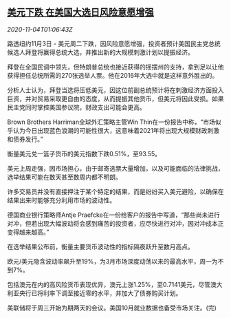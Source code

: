 <!--1604452995000-->
[美元下跌 在美国大选日风险意愿增强](https://cn.reuters.com/article/global-forex-1103-tues-idCNKBS27K057)
------

<div><i>2020-11-04T01:06:43Z</i></div><p>路透纽约11月3日 - 美元周二下跌，因风险意愿增强，投资者预计美国民主党总统候选人拜登将赢得总统大选，并推出新的大规模刺激计划以提振经济。</p><p>拜登在全国民调中领先，但特朗普总统也接近获得的摇摆州的支持，拿到足以让他获得担任总统所需的270张选举人票。他在2016年大选中就是这样意外胜出的。</p><p>分析人士认为，拜登当选将压低美元，因这位前副总统预计将在刺激经济方面投入巨资，并对贸易采取更自由的态度，从而提振其他货币，但美元将因此受损。如果民主党同时掌控美国参议院，财政支出可能会更高。</p><p>Brown Brothers Harriman全球外汇策略主管Win Thin在一份报告中称，“市场似乎认为今日出现蓝色浪潮的可能性很大，这意味着2021年将出现大规模财政刺激和债券发行。”</p><p>衡量美元兑一篮子货币的美元指数下跌0.51%，至93.55。</p><p>美元上周走强，因市场担心，由于邮寄选票大量增加，以及可能面临的法律挑战，选举结果可能在数天甚至数周内都不明朗。</p><p>许多交易员并没有直接押注于某个特定的结果，而是纷纷买入美元避险，以确保在结果出来时能够充分利用市场的波动性。</p><p>德国商业银行策略师Antje Praefcke在一份给客户的报告中写道，“那些尚未进行对冲，但若出现大幅波动将会感到痛苦的投资者，应尽快进行对冲，因对冲成本正变得越来越高。”</p><p>在选举结果公布前，衡量主要货币波动性的指标隔夜跃升至数月高点。</p><p>欧元/美元隐含波动率飙升至19%，为3月市场深度动荡以来的最高水平，周一为不到7%。</p><p>包括澳元在内的高风险货币表现优异，澳元上涨1.25%，至0.7141美元，尽管澳大利亚央行已将利率下调至接近零的水平，并加大了债券购买计划。</p><p>美联储将于周三开始为期两天的会议。美国10月就业数据也备受市场关注。(完)</p>
